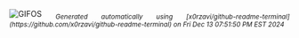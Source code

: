 <div align="justify">
<picture>
    <source media="(prefers-color-scheme: dark)" srcset="https://i.ibb.co/VvxXjrp/output-gif.gif">
    <source media="(prefers-color-scheme: light)" srcset="https://i.ibb.co/VvxXjrp/output-gif.gif">
    <img alt="GIFOS" src="https://i.ibb.co/VvxXjrp/output-gif.gif">
</picture>
<sub><i>Generated automatically using [x0rzavi/github-readme-terminal](https://github.com/x0rzavi/github-readme-terminal) on Fri Dec 13 07:51:50 PM EST 2024</i></sub>
</div>

<!--  -->